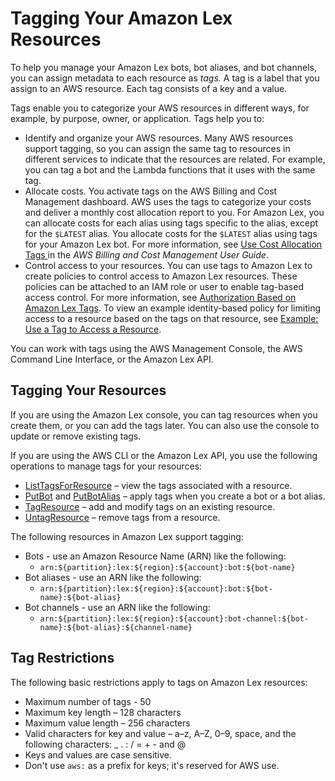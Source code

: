 # Tagging Your Amazon Lex Resources<a name="how-it-works-tags"></a>

To help you manage your Amazon Lex bots, bot aliases, and bot channels, you can assign metadata to each resource as *tags\.* A tag is a label that you assign to an AWS resource\. Each tag consists of a key and a value\.

Tags enable you to categorize your AWS resources in different ways, for example, by purpose, owner, or application\. Tags help you to:
+ Identify and organize your AWS resources\. Many AWS resources support tagging, so you can assign the same tag to resources in different services to indicate that the resources are related\. For example, you can tag a bot and the Lambda functions that it uses with the same tag\.
+ Allocate costs\. You activate tags on the AWS Billing and Cost Management dashboard\. AWS uses the tags to categorize your costs and deliver a monthly cost allocation report to you\. For Amazon Lex, you can allocate costs for each alias using tags specific to the alias, except for the `$LATEST` alias\. You allocate costs for the `$LATEST` alias using tags for your Amazon Lex bot\. For more information, see [ Use Cost Allocation Tags ](https://docs.aws.amazon.com/awsaccountbilling/latest/aboutv2/cost-alloc-tags.html) in the *AWS Billing and Cost Management User Guide*\.
+ Control access to your resources\. You can use tags to Amazon Lex to create policies to control access to Amazon Lex resources\. These policies can be attached to an IAM role or user to enable tag\-based access control\. For more information, see [Authorization Based on Amazon Lex Tags](security_iam_service-with-iam.md#security_iam_service-with-iam-tags)\. To view an example identity\-based policy for limiting access to a resource based on the tags on that resource, see [Example: Use a Tag to Access a Resource](security_iam_id-based-policy-examples.md#security_iam_id-based-policy-examples-tag)\. 

You can work with tags using the AWS Management Console, the AWS Command Line Interface, or the Amazon Lex API\.

## Tagging Your Resources<a name="tagging-resources"></a>

If you are using the Amazon Lex console, you can tag resources when you create them, or you can add the tags later\. You can also use the console to update or remove existing tags\. 

If you are using the AWS CLI or the Amazon Lex API, you use the following operations to manage tags for your resources:
+  [ListTagsForResource](API_ListTagsForResource.md) – view the tags associated with a resource\.
+ [PutBot](API_PutBot.md) and [PutBotAlias](API_PutBotAlias.md) – apply tags when you create a bot or a bot alias\.
+  [TagResource](API_TagResource.md) – add and modify tags on an existing resource\.
+  [UntagResource](API_UntagResource.md) – remove tags from a resource\. 

The following resources in Amazon Lex support tagging:
+ Bots \- use an Amazon Resource Name \(ARN\) like the following:
  + `arn:${partition}:lex:${region}:${account}:bot:${bot-name}`
+ Bot aliases \- use an ARN like the following:
  + `arn:${partition}:lex:${region}:${account}:bot:${bot-name}:${bot-alias}`
+ Bot channels \- use an ARN like the following:
  + `arn:${partition}:lex:${region}:${account}:bot-channel:${bot-name}:${bot-alias}:${channel-name}`

## Tag Restrictions<a name="tags-restrictions"></a>

The following basic restrictions apply to tags on Amazon Lex resources:
+ Maximum number of tags \- 50
+ Maximum key length – 128 characters
+ Maximum value length – 256 characters
+ Valid characters for key and value – a–z, A–Z, 0–9, space, and the following characters: \_ \. : / = \+ \- and @
+ Keys and values are case sensitive\.
+ Don't use `aws:` as a prefix for keys; it's reserved for AWS use\.
